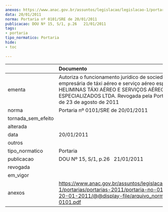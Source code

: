 ```yaml
---
anexos: https://www.anac.gov.br/assuntos/legislacao/legislacao-1/portarias/portarias-2011/portaria-no-0101-sre-de-20-01-2011/@@display-file/arquivo_norma/PA2011-0101.pdf
data: 20/01/2011
norma: Portaria nº 0101/SRE de 20/01/2011
publicacao: DOU Nº 15, S/1, p.26   21/01/2011
tags:
- portaria
tipo_normatico: Portaria
hide: 
- toc 
 
---
```


|                    | Documento                                                                                                                                                                                                                |
|:-------------------|:-------------------------------------------------------------------------------------------------------------------------------------------------------------------------------------------------------------------------|
| ementa             | Autoriza o funcionamento jurídico de sociedade empresária de táxi aéreo e serviço aéreo especializado - HELIMINAS TÁXI AÉREO E SERVIÇOS AÉREOS ESPECIALIZADOS LTDA. Revogada pela Portaria 1579, de 23 de agosto de 2011 |
| norma              | Portaria nº 0101/SRE de 20/01/2011                                                                                                                                                                                       |
| tornada_sem_efeito |                                                                                                                                                                                                                          |
| alterada           |                                                                                                                                                                                                                          |
| data               | 20/01/2011                                                                                                                                                                                                               |
| outros             |                                                                                                                                                                                                                          |
| tipo_normatico     | Portaria                                                                                                                                                                                                                 |
| publicacao         | DOU Nº 15, S/1, p.26   21/01/2011                                                                                                                                                                                        |
| revogada           |                                                                                                                                                                                                                          |
| em_vigor           |                                                                                                                                                                                                                          |
| anexos             | https://www.anac.gov.br/assuntos/legislacao/legislacao-1/portarias/portarias-2011/portaria-no-0101-sre-de-20-01-2011/@@display-file/arquivo_norma/PA2011-0101.pdf                                                        |